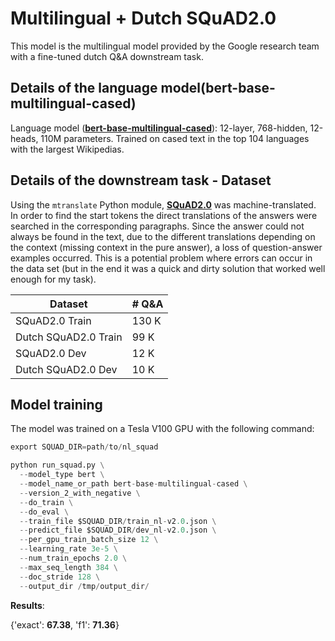 # Multilingual + Dutch SQuAD2.0

This model is the multilingual model provided by the Google research team with a fine-tuned dutch Q&A downstream task.

## Details of the language model(bert-base-multilingual-cased)

Language model ([**bert-base-multilingual-cased**](https://github.com/google-research/bert/blob/master/multilingual.md)):
12-layer, 768-hidden, 12-heads, 110M parameters.
Trained on cased text in the top 104 languages with the largest Wikipedias.

## Details of the downstream task - Dataset
Using the `mtranslate` Python module, [**SQuAD2.0**](https://rajpurkar.github.io/SQuAD-explorer/) was machine-translated. In order to find the start tokens the direct translations of the answers were searched in the corresponding paragraphs. Since the answer could not always be found in the text, due to the different translations depending on the context (missing context in the pure answer), a loss of question-answer examples occurred. This is a potential problem where errors can occur in the data set (but in the end it was a quick and dirty solution that worked well enough for my task).

| Dataset                | # Q&A |
| ---------------------- | ----- |
| SQuAD2.0 Train         | 130 K |
| Dutch SQuAD2.0 Train   | 99  K |
| SQuAD2.0 Dev           | 12  K |
| Dutch SQuAD2.0 Dev     | 10  K |

## Model training

The model was trained on a Tesla V100 GPU with the following command:

```python
export SQUAD_DIR=path/to/nl_squad

python run_squad.py \
  --model_type bert \
  --model_name_or_path bert-base-multilingual-cased \
  --version_2_with_negative \
  --do_train \
  --do_eval \
  --train_file $SQUAD_DIR/train_nl-v2.0.json \
  --predict_file $SQUAD_DIR/dev_nl-v2.0.json \
  --per_gpu_train_batch_size 12 \
  --learning_rate 3e-5 \
  --num_train_epochs 2.0 \
  --max_seq_length 384 \
  --doc_stride 128 \
  --output_dir /tmp/output_dir/
```

**Results**:

{'exact': **67.38**, 'f1': **71.36**} 